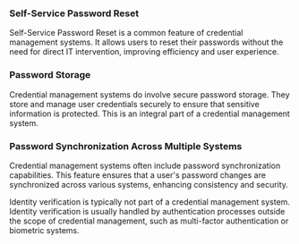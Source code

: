 ### Self-Service Password Reset
Self-Service Password Reset is a common feature of credential management systems. It allows users to reset their passwords without the need for direct IT intervention, improving efficiency and user experience.

### Password Storage
Credential management systems do involve secure password storage. They store and manage user credentials securely to ensure that sensitive information is protected. This is an integral part of a credential management system.

### Password Synchronization Across Multiple Systems
Credential management systems often include password synchronization capabilities. This feature ensures that a user's password changes are synchronized across various systems, enhancing consistency and security.

Identity verification is typically not part of a credential management system. Identity verification is usually handled by authentication processes outside the scope of credential management, such as multi-factor authentication or biometric systems.
